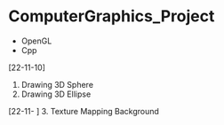 # ComputerGraphics_Project
- OpenGL
- Cpp

[22-11-10]
1. Drawing 3D Sphere
2. Drawing 3D Ellipse

[22-11- ]
3. Texture Mapping Background 

